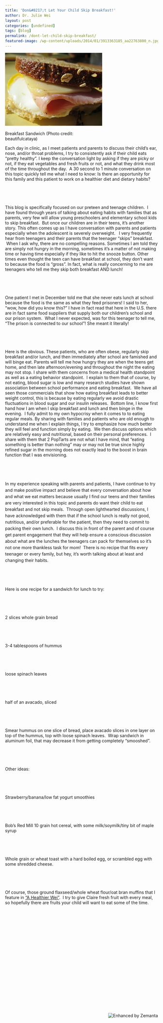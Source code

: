 ```yaml
---
title: 'Don&#8217;t Let Your Child Skip Breakfast!'
author: Dr. Julie Wei
layout: post
categories: [undefined]
tags: [blog]
permalink: /dont-let-child-skip-breakfast/
featured-image: /wp-content/uploads/2014/01/3913363185_aa22763800_n.jpg
---
```

<div style="width: 330px" class="wp-caption alignright">
  <a href="http://www.flickr.com/photos/70668033@N00/3913363185" target="_blank"><img class="zemanta-img-inserted zemanta-img-configured" title="Breakfast Sandwich" alt="Breakfast Sandwich" src="/wp-content/uploads/2014/01/3913363185_aa22763800_n.jpg" width="320" height="240" /></a>
  
  <p class="wp-caption-text">
    Breakfast Sandwich (Photo credit: beautifulcataya)
  </p>
</div>

Each day in clinic, as I meet patients and parents to discuss their child&#8217;s ear, nose, and/or throat problems, I try to consistently ask if their child eats &#8220;pretty healthy&#8221;. I keep the conversation light by asking if they are picky or not, if they eat vegetables and fresh fruits or not, and what they drink most of the time throughout the day.  A 30 second to 1 minute conversation on this topic quickly tell me what I need to know: Is there an opportunity for this family and this patient to work on a healthier diet and dietary habits?

&nbsp;

&nbsp;

This blog is specifically focused on our preteen and teenage children.  I have found through years of talking about eating habits with families that as parents, very few will allow young preschoolers and elementary school kids to skip breakfast.  But once our children are in their teens, it&#8217;s another story. This often comes up as I have conversation with parents and patients especially when the adolescent is severely overweight.   I very frequently hear from teenagers and their parents that the teenager &#8220;skips&#8221; breakfast.  When I ask why, there are no compelling reasons. Sometimes I am told they are simply not hungry in the morning, sometimes it&#8217;s a matter of not making time or having time especially if they like to hit the snooze button. Other times even thought the teen can have breakfast at school, they don&#8217;t want to because the food is &#8220;gross&#8221;. In fact, what is really concerning to me are teenagers who tell me they skip both breakfast AND lunch!

&nbsp;

&nbsp;

One patient I met in December told me that she never eats lunch at school because the food is the same as what they feed prisoners! I said to her, &#8220;wow, how did you know this?&#8221; I have in fact read that here in the U.S. there are in fact same food suppliers that supply both our children&#8217;s school and our prison system.  What I never expected, was for this teenager to tell me, &#8220;The prison is connected to our school&#8221;! She meant it literally!

&nbsp;

&nbsp;

Here is the obvious. These patients, who are often obese, regularly skip breakfast and/or lunch, and then immediately after school are famished and will binge eat. Parents will tell me how hungry they are when the teens get home, and then late afternoon/evening and throughout the night the eating may not stop. I share with them concerns from a medical health standpoint as well as a eating behavior standpoint.  I explain to them that of course, by not eating, blood sugar is low and many research studies have shown association between school performance and eating breakfast.  We have all seen those commercials that show how eating breakfast leads to better weight control, this is because by eating regularly we avoid drastic fluctuations in blood sugar and our insulin releases.  Bottom line, I know first hand how I am when I skip breakfast and lunch and then binge in the evening.  I fully admit to my own hypocrisy when it comes to to eating regular meals. By sharing with families and patients who are old enough to understand me when I explain things, I try to emphasize how much better they will feel and function simply by eating.  We then discuss options which are relatively easy and nutritional, based on their personal preferences.  I share with them that 2 PopTarts are not what I have mind, that &#8220;eating something is better than nothing&#8221; may or may not be true since highly refined sugar in the morning does not exactly lead to the boost in brain function that I was envisioning.

&nbsp;

&nbsp;

<span style="line-height: 1.5em;">In my experience speaking with parents and patients, I have continue to try and make positive impact and believe that every conversation about how and what we eat matters because usually I find our teens and their families are very interested in this topic and parents do want their child to eat breakfast and not skip meals.  Through open lighthearted discussions, I have acknowledged with them that if the school lunch is really not good, nutritious, and/or preferable for the patient, then they need to commit to packing their own lunch.  I discuss this in front of the parent and of course get parent engagement that they will help ensure a conscious discussion about what are the lunches the teenagers can pack for themselves so it&#8217;s not one more thankless task for mom!  There is no recipe that fits every teenager or every family, but hey, it&#8217;s worth talking about at least and changing their habits.  </span>

&nbsp;

&nbsp;

Here is one recipe for a sandwich for lunch to try:

&nbsp;

&nbsp;

2 slices whole grain bread

&nbsp;

&nbsp;

3-4 tablespoons of hummus

&nbsp;

&nbsp;

loose spinach leaves

&nbsp;

&nbsp;

half of an avacado, sliced

&nbsp;

&nbsp;

Smear hummus on one slice of bread, place avacado slices in one layer on top of the hummus, top with loose spinach leaves.  Wrap sandwich in aluminum foil, that may decrease it from getting completely &#8220;smooshed&#8221;.

&nbsp;

&nbsp;

Other ideas:

&nbsp;

&nbsp;

Strawberry/banana/low fat yogurt smoothies

&nbsp;

&nbsp;

Bob&#8217;s Red Mill 10 grain hot cereal, with some milk/soymilk/tiny bit of maple syrup

&nbsp;

&nbsp;

Whole grain or wheat toast with a hard boiled egg, or scrambled egg with some shredded cheese.

&nbsp;

&nbsp;

Of course, those ground flaxseed/whole wheat flour/oat bran muffins that I feature in [&#8220;A Healthier Wei&#8221;][1].  I try to give Claire fresh fruit with every meal, so hopefully there are fruits your child will want to eat some of the time.

&nbsp;

&nbsp;

&nbsp;

&nbsp;

&nbsp;

&nbsp;

&nbsp;

&nbsp;

&nbsp;

&nbsp;

&nbsp;

<div class="zemanta-pixie" style="margin-top: 10px; height: 15px;">
  <a class="zemanta-pixie-a" title="Enhanced by Zemanta" href="http://www.zemanta.com/?px"><img class="zemanta-pixie-img" style="border: none; float: right;" alt="Enhanced by Zemanta" src="http://img.zemanta.com/zemified_e.png?x-id=11ee093e-b916-472a-90fe-55cb4807b3e3" /></a>
</div>



 [1]: /book/ "The Book"
 [2]: /book/